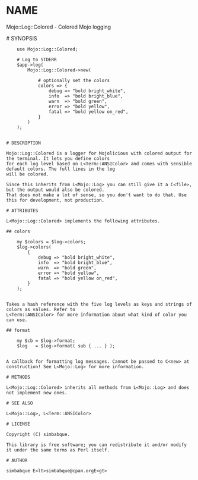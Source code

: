# NAME

Mojo::Log::Colored - Colored Mojo logging

<div>
    # SYNOPSIS

        use Mojo::Log::Colored;

        # Log to STDERR
        $app->log(
            Mojo::Log::Colored->new(
                
                # optionally set the colors
                colors => {
                    debug => "bold bright_white",
                    info  => "bold bright_blue",
                    warn  => "bold green",
                    error => "bold yellow",
                    fatal => "bold yellow on_red",
                }
            )
        );   
        

    # DESCRIPTION

    Mojo::Log::Colored is a logger for Mojolicious with colored output for the terminal. It lets you define colors
    for each log level based on L<Term::ANSIColor> and comes with sensible default colors. The full lines in the log
    will be colored.

    Since this inherits from L<Mojo::Log> you can still give it a C<file>, but the output would also be colored.
    That does not make a lot of sense, so you don't want to do that. Use this for development, not production.

    # ATTRIBUTES

    L<Mojo::Log::Colored> implements the following attributes.

    ## colors

        my $colors = $log->colors;
        $log->colors(
            {
                debug => "bold bright_white",
                info  => "bold bright_blue",
                warn  => "bold green",
                error => "bold yellow",
                fatal => "bold yellow on_red",
            }
        );


    Takes a hash reference with the five log levels as keys and strings of colors as values. Refer to
    L<Term::ANSIColor> for more information about what kind of color you can use.

    ## format

        my $cb = $log->format;
        $log   = $log->format( sub { ... } );


    A callback for formatting log messages. Cannot be passed to C<new> at construction! See L<Mojo::Log> for more information.

    # METHODS

    L<Mojo::Log::Colored> inherits all methods from L<Mojo::Log> and does not implement new ones.

    # SEE ALSO

    L<Mojo::Log>, L<Term::ANSIColor>

    # LICENSE

    Copyright (C) simbabque.

    This library is free software; you can redistribute it and/or modify
    it under the same terms as Perl itself.

    # AUTHOR

    simbabque E<lt>simbabque@cpan.orgE<gt>
</div>
